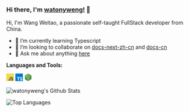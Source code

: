 ### Hi there, I'm [watonyweng!](https://watonyweng.github.io) 👋

Hi, I'm Wang Weitao, a passionate self-taught FullStack developer from China.

- 🌱 I’m currently learning Typescript
- 👯 I’m looking to collaborate on [docs-next-zh-cn](https://github.com/vuejs/docs-next-zh-cn) and  [docs-cn](https://github.com/windicss/docs-cn) 
- 💬 Ask me about anything [here](https://github.com/watonyweng/watonyweng/issues)

**Languages and Tools:**

<code><img height="20" src="https://raw.githubusercontent.com/github/explore/80688e429a7d4ef2fca1e82350fe8e3517d3494d/topics/javascript/javascript.png"></code>
<code><img height="20" src="https://raw.githubusercontent.com/github/explore/80688e429a7d4ef2fca1e82350fe8e3517d3494d/topics/typescript/typescript.png"></code>
<code><img height="20" src="https://raw.githubusercontent.com/github/explore/80688e429a7d4ef2fca1e82350fe8e3517d3494d/topics/nodejs/nodejs.png"></code>    

![watonyweng's Github Stats](https://github-readme-stats.vercel.app/api?username=watonyweng&show_icons=true&include_all_commits=true&theme=material-palenight)

![Top Languages](https://github-readme-stats.vercel.app/api/top-langs/?username=watonyweng&layout=compact&theme=material-palenight)

